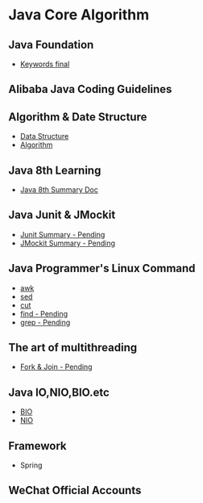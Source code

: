 # Java Core Algorithm

## Java Foundation 

* [Keywords final]()

## Alibaba Java Coding Guidelines


## Algorithm & Date Structure

* [Data Structure]()
* [Algorithm]()

## Java 8th Learning

*	[Java 8th Summary Doc](https://github.com/wencaixu/Java-Core-Algorithm/blob/master/src/docs/Doc/java8/Java-8th-docs.md)

## Java Junit & JMockit

*   [Junit Summary - Pending]()
*   [JMockit Summary - Pending]()

## Java Programmer's Linux Command

*  [awk](https://github.com/wencaixu/Java-Core-Algorithm/blob/master/src/docs/Guides/unix/awk-guides.md)
*  [sed](https://github.com/wencaixu/Java-Core-Algorithm/blob/master/src/docs/Guides/unix/sed-guides.md)
*  [cut]()
*  [find - Pending]()
*  [grep - Pending]()

## The art of multithreading

* [Fork & Join - Pending]()

## Java IO,NIO,BIO.etc

* [BIO]()
* [NIO]()


## Framework
* Spring

## WeChat Official Accounts
